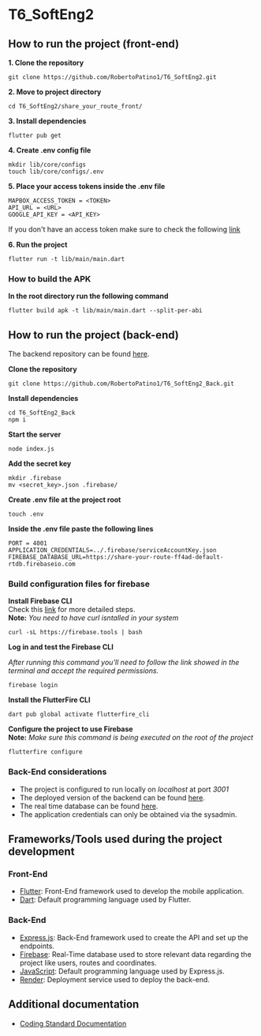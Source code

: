 # T6_SoftEng2

## How to run the project (front-end)
**1. Clone the repository**
```
git clone https://github.com/RobertoPatino1/T6_SoftEng2.git
```
**2. Move to project directory**
```
cd T6_SoftEng2/share_your_route_front/
```

**3. Install dependencies**
```
flutter pub get
```

**4. Create .env config file**
```
mkdir lib/core/configs
touch lib/core/configs/.env
```

**5. Place your access tokens inside the .env file**
```
MAPBOX_ACCESS_TOKEN = <TOKEN>
API_URL = <URL>
GOOGLE_API_KEY = <API_KEY>
```
If you don't have an access token make sure to check the following [link](https://docs.mapbox.com/help/getting-started/access-tokens/)

**6. Run the project**
```
flutter run -t lib/main/main.dart
```
### How to build the APK
**In the root directory run the following command**
```
flutter build apk -t lib/main/main.dart --split-per-abi
```

## How to run the project (back-end)
The backend repository can be found [here](https://github.com/RobertoPatino1/T6_SoftEng2_Back).

**Clone the repository**
```
git clone https://github.com/RobertoPatino1/T6_SoftEng2_Back.git
```

**Install dependencies**
```
cd T6_SoftEng2_Back
npm i
```

**Start the server**
```
node index.js
```

**Add the secret key**
```
mkdir .firebase
mv <secret_key>.json .firebase/
```

**Create .env file at the project root**
```
touch .env
```
**Inside the .env file paste the following lines**
```
PORT = 4001
APPLICATION_CREDENTIALS=../.firebase/serviceAccountKey.json
FIREBASE_DATABASE_URL=https://share-your-route-ff4ad-default-rtdb.firebaseio.com
```

### Build configuration files for firebase
**Install Firebase CLI**  
Check this [link](https://firebase.google.com/docs/cli#mac-linux-npm) for more detailed steps.  
**Note:** _You need to have curl isntalled in your system_
```
curl -sL https://firebase.tools | bash
```

**Log in and test the Firebase CLI**  

_After running this command you'll need to follow the link showed in the terminal and accept the required permissions._
```
firebase login
```

**Install the FlutterFire CLI**
```
dart pub global activate flutterfire_cli
```
**Configure the project to use Firebase**  
**Note:** _Make sure this command is being executed on the root of the project_  
```
flutterfire configure
```
### Back-End considerations
- The project is configured to run locally on *localhost* at port *3001*
- The deployed version of the backend can be found [here](https://shareyourroute-back.onrender.com/).
- The real time database can be found [here](https://share-your-route-ff4ad-default-rtdb.firebaseio.com).
- The application credentials can only be obtained via the sysadmin.

## Frameworks/Tools used during the project development
### Front-End
- [Flutter](https://flutter.dev/): Front-End framework used to develop the mobile application.
- [Dart](https://dart.dev/): Default programming language used by Flutter.
  
### Back-End
- [Express.js](https://expressjs.com/): Back-End framework used to create the API and set up the endpoints.
- [Firebase](https://firebase.google.com/): Real-Time database used to store relevant data regarding the project like users, routes and coordinates.
- [JavaScript](https://developer.mozilla.org/es/docs/Web/JavaScript): Default programming language used by Express.js.
- [Render](https://render.com/): Deployment service used to deploy the back-end.

## Additional documentation
- [Coding Standard Documentation](https://github.com/RobertoPatino1/T6_SoftEng2/blob/main/Resources/coding_standard_documentation.md)
